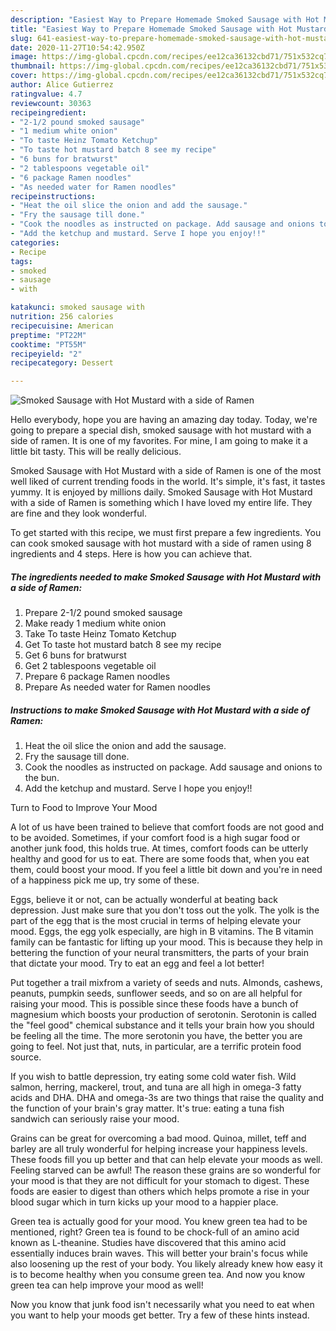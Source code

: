 ```yaml
---
description: "Easiest Way to Prepare Homemade Smoked Sausage with Hot Mustard with a side of Ramen"
title: "Easiest Way to Prepare Homemade Smoked Sausage with Hot Mustard with a side of Ramen"
slug: 641-easiest-way-to-prepare-homemade-smoked-sausage-with-hot-mustard-with-a-side-of-ramen
date: 2020-11-27T10:54:42.950Z
image: https://img-global.cpcdn.com/recipes/ee12ca36132cbd71/751x532cq70/smoked-sausage-with-hot-mustard-with-a-side-of-ramen-recipe-main-photo.jpg
thumbnail: https://img-global.cpcdn.com/recipes/ee12ca36132cbd71/751x532cq70/smoked-sausage-with-hot-mustard-with-a-side-of-ramen-recipe-main-photo.jpg
cover: https://img-global.cpcdn.com/recipes/ee12ca36132cbd71/751x532cq70/smoked-sausage-with-hot-mustard-with-a-side-of-ramen-recipe-main-photo.jpg
author: Alice Gutierrez
ratingvalue: 4.7
reviewcount: 30363
recipeingredient:
- "2-1/2 pound smoked sausage"
- "1 medium white onion"
- "To taste Heinz Tomato Ketchup"
- "To taste hot mustard batch 8 see my recipe"
- "6 buns for bratwurst"
- "2 tablespoons vegetable oil"
- "6 package Ramen noodles"
- "As needed water for Ramen noodles"
recipeinstructions:
- "Heat the oil slice the onion and add the sausage."
- "Fry the sausage till done."
- "Cook the noodles as instructed on package. Add sausage and onions to the bun."
- "Add the ketchup and mustard. Serve I hope you enjoy!!"
categories:
- Recipe
tags:
- smoked
- sausage
- with

katakunci: smoked sausage with 
nutrition: 256 calories
recipecuisine: American
preptime: "PT22M"
cooktime: "PT55M"
recipeyield: "2"
recipecategory: Dessert

---
```



![Smoked Sausage with Hot Mustard with a side of Ramen](https://img-global.cpcdn.com/recipes/ee12ca36132cbd71/751x532cq70/smoked-sausage-with-hot-mustard-with-a-side-of-ramen-recipe-main-photo.jpg)

Hello everybody, hope you are having an amazing day today. Today, we're going to prepare a special dish, smoked sausage with hot mustard with a side of ramen. It is one of my favorites. For mine, I am going to make it a little bit tasty. This will be really delicious.



Smoked Sausage with Hot Mustard with a side of Ramen is one of the most well liked of current trending foods in the world. It's simple, it's fast, it tastes yummy. It is enjoyed by millions daily. Smoked Sausage with Hot Mustard with a side of Ramen is something which I have loved my entire life. They are fine and they look wonderful.


To get started with this recipe, we must first prepare a few ingredients. You can cook smoked sausage with hot mustard with a side of ramen using 8 ingredients and 4 steps. Here is how you can achieve that.

<!--inarticleads1-->

##### The ingredients needed to make Smoked Sausage with Hot Mustard with a side of Ramen:

1. Prepare 2-1/2 pound smoked sausage
1. Make ready 1 medium white onion
1. Take To taste Heinz Tomato Ketchup
1. Get To taste hot mustard batch 8 see my recipe
1. Get 6 buns for bratwurst
1. Get 2 tablespoons vegetable oil
1. Prepare 6 package Ramen noodles
1. Prepare As needed water for Ramen noodles




<!--inarticleads2-->

##### Instructions to make Smoked Sausage with Hot Mustard with a side of Ramen:

1. Heat the oil slice the onion and add the sausage.
1. Fry the sausage till done.
1. Cook the noodles as instructed on package. Add sausage and onions to the bun.
1. Add the ketchup and mustard. Serve I hope you enjoy!!




Turn to Food to Improve Your Mood


A lot of us have been trained to believe that comfort foods are not good and to be avoided. Sometimes, if your comfort food is a high sugar food or another junk food, this holds true. At times, comfort foods can be utterly healthy and good for us to eat. There are some foods that, when you eat them, could boost your mood. If you feel a little bit down and you're in need of a happiness pick me up, try some of these.

Eggs, believe it or not, can be actually wonderful at beating back depression. Just make sure that you don't toss out the yolk. The yolk is the part of the egg that is the most crucial in terms of helping elevate your mood. Eggs, the egg yolk especially, are high in B vitamins. The B vitamin family can be fantastic for lifting up your mood. This is because they help in bettering the function of your neural transmitters, the parts of your brain that dictate your mood. Try to eat an egg and feel a lot better!

Put together a trail mixfrom a variety of seeds and nuts. Almonds, cashews, peanuts, pumpkin seeds, sunflower seeds, and so on are all helpful for raising your mood. This is possible since these foods have a bunch of magnesium which boosts your production of serotonin. Serotonin is called the "feel good" chemical substance and it tells your brain how you should be feeling all the time. The more serotonin you have, the better you are going to feel. Not just that, nuts, in particular, are a terrific protein food source.

If you wish to battle depression, try eating some cold water fish. Wild salmon, herring, mackerel, trout, and tuna are all high in omega-3 fatty acids and DHA. DHA and omega-3s are two things that raise the quality and the function of your brain's gray matter. It's true: eating a tuna fish sandwich can seriously raise your mood. 

Grains can be great for overcoming a bad mood. Quinoa, millet, teff and barley are all truly wonderful for helping increase your happiness levels. These foods fill you up better and that can help elevate your moods as well. Feeling starved can be awful! The reason these grains are so wonderful for your mood is that they are not difficult for your stomach to digest. These foods are easier to digest than others which helps promote a rise in your blood sugar which in turn kicks up your mood to a happier place.

Green tea is actually good for your mood. You knew green tea had to be mentioned, right? Green tea is found to be chock-full of an amino acid known as L-theanine. Studies have discovered that this amino acid essentially induces brain waves. This will better your brain's focus while also loosening up the rest of your body. You likely already knew how easy it is to become healthy when you consume green tea. And now you know green tea can help improve your mood as well!

Now you know that junk food isn't necessarily what you need to eat when you want to help your moods get better. Try  a few  of  these  hints  instead.

